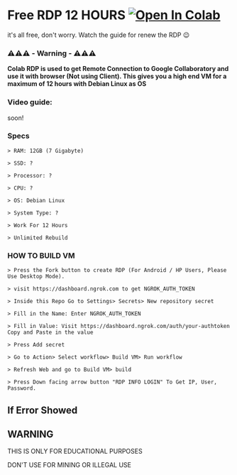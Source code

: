 # Free RDP 12 HOURS [![Open In Colab](https://colab.research.google.com/assets/colab-badge.svg)](https://colab.research.google.com/github/LyQuid12/Gydeon-VM/blob/dev/Colab%20RDP/Colab%20RDP.ipynb)

it's all free, don't worry. Watch the guide for renew the RDP 😉

### ⚠️⚠️⚠️ - Warning - ⚠️⚠️⚠️

**Colab RDP is used to get Remote Connection to Google Collaboratory and use it with browser (Not using Client). This gives you a high end VM for a maximum of 12 hours with Debian Linux as OS**

### Video guide:

soon!

### Specs
```
> RAM: 12GB (7 Gigabyte)

> SSD: ?

> Processor: ?

> CPU: ?

> OS: Debian Linux

> System Type: ?

> Work For 12 Hours

> Unlimited Rebuild
```
### HOW TO BUILD VM
```
> Press the Fork button to create RDP (For Android / HP Users, Please Use Desktop Mode).

> visit https://dashboard.ngrok.com to get NGROK_AUTH_TOKEN

> Inside this Repo Go to Settings> Secrets> New repository secret

> Fill in the Name: Enter NGROK_AUTH_TOKEN

> Fill in Value: Visit https://dashboard.ngrok.com/auth/your-authtoken Copy and Paste in the value

> Press Add secret 

> Go to Action> Select workflow> Build VM> Run workflow

> Refresh Web and go to Build VM> build

> Press Down facing arrow button "RDP INFO LOGIN" To Get IP, User, Password.
```
## If Error Showed

## WARNING

THIS IS ONLY FOR EDUCATIONAL PURPOSES

DON'T USE FOR MINING OR ILLEGAL USE
